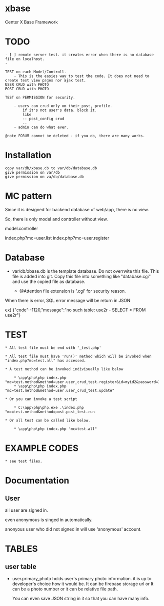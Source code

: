 # xbase
Center X Base Framework

# TODO

    - [ ] remote server test. it creates error when there is no database file on localhost.
    -       

    TEST on each Model/Controll.
        - This is the easies way to test the code. It does not need to create test view pages nor ajax test.
    USER CRUD with PHOTO
    POST CRUD with PHOTO
    
    TEST on PERMISSION for security.
    
        - users can crud only on their post, profile.
            if it's not user's data, block it.
            like
            -- post_config crud
            -- 
        - admin can do what ever.
    
    @note FORUM cannot be deleted - if you do, there are many works.
    
# Installation

    copy var/db/xbase.db to var/db/database.db
    give permission on var/db
    give permission on va/db/database.db
    

# MC pattern

Since it is designed for backend database of web/app, there is no view.

So, there is only model and controller without view.

model.controller

index.php?mc=user.list
index.php?mc=user.register


# Database

* var/db/xbase.db is the template database. Do not overrwite this file.
    This file is added into git.
    Copy this file into something like "database.cgi" and use the copied file as database.

    * @Attention file extension is '.cgi' for security reason.
    

When there is error, SQL error message will be return in JSON


ex)
    {"code":-1120,"message":"no such table: use2r - SELECT * FROM use2r"}



# TEST

    * All test file must be end with '_test.php'

    * All test file must have 'run()' method which will be invoked when "index.php?mc=test.all" has accessed.
    
    * A test method can be invoked indivisually like below
     
        * \app\php\php index.php "mc=test.method&method=user.user_crud_test.register&id=myid2&password=12345&email=abc@def.co"
        * \app\php\php index.php "mc=test.method&method=user.user_crud_test.update"
        
    * Or you can invoke a test script
    
        * C:\app\php\php.exe .\index.php "mc=test.method&method=post.post_test.run
    
    * Or all test can be called like below.
    
        * \app\php\php index.php "mc=test.all"


# EXAMPLE CODES

    * see test files.



# Documentation

## User

all user are signed in.

even anonymous is singed in automatically.

anonyous user who did not signed in will use 'anonymous' account.






# TABLES

## user table


* user.primary_photo
    holds user's primary photo information.
    it is up to developer's choice how it would be.
    It can be firebase storage url
    or It can be a photo number
    or it can be relative file path.
    
    You can even save JSON string in it so that you can have many info.
    
    
